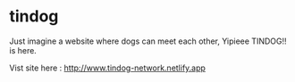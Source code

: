 # tindog

Just imagine a website where dogs can meet each other, Yipieee TINDOG!! is here.

Vist site here : http://www.tindog-network.netlify.app
